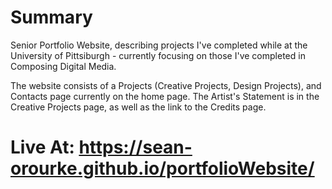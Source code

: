 # Summary
 
 Senior Portfolio Website, describing projects I've completed while at the University of Pittsiburgh - currently focusing on those I've completed in Composing Digital Media.

 The website consists of a Projects (Creative Projects, Design Projects), and Contacts page currently on the home page. The Artist's Statement is in the Creative Projects page, as well as the link to the Credits page.

# Live At: https://sean-orourke.github.io/portfolioWebsite/
